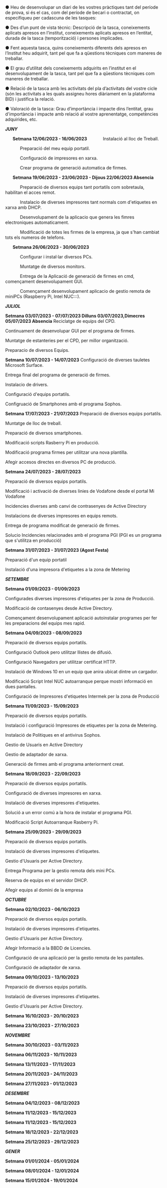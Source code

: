 ● Heu de desenvolupar un diari de les vostres pràctiques tant del període de prova, si és
el cas, com del període de becari o contractat, on especifiqueu per cadascuna de les
tasques:


● Des d’un punt de vista tècnic: Descripció de la tasca, coneixements aplicats
apresos en l’institut, coneixements aplicats apresos en l’entitat, durada de la
tasca (temporització) i persones implicades.


● Fent aquesta tasca, quins coneixements diferents dels apresos en l’Institut heu
adquirit, tant pel que fa a qüestions tècniques com maneres de treballar.


● El grau d’utilitat dels coneixements adquirits en l’institut en el desenvolupament
de la tasca, tant pel que fa a qüestions tècniques com maneres de treballar.


● Relació de la tasca amb les activitats del pla d’activitats del vostre cicle (són les
activitats a les quals assigneu hores diàriament en la plataforma BID) i justifica
la relació.


● Valoració de la tasca: Grau d’importància i impacte dins l’entitat, grau
d'importància i impacte amb relació al vostre aprenentatge, competències
adquirides, etc.

***JUNY***

&nbsp;&nbsp;&nbsp;&nbsp;&nbsp;&nbsp;**Setmana 12/06/2023 - 16/06/2023**
&nbsp;&nbsp;&nbsp;&nbsp;&nbsp;&nbsp;&nbsp;&nbsp;&nbsp;&nbsp;&nbsp;&nbsp;Instalació al lloc de Treball.

&nbsp;&nbsp;&nbsp;&nbsp;&nbsp;&nbsp;&nbsp;&nbsp;&nbsp;&nbsp;&nbsp;&nbsp;Preparació del meu equip portatil.

&nbsp;&nbsp;&nbsp;&nbsp;&nbsp;&nbsp;&nbsp;&nbsp;&nbsp;&nbsp;&nbsp;&nbsp;Configuració de impresores en xarxa.

&nbsp;&nbsp;&nbsp;&nbsp;&nbsp;&nbsp;&nbsp;&nbsp;&nbsp;&nbsp;&nbsp;&nbsp;Crear programa de generació automatica de firmes.


&nbsp;&nbsp;&nbsp;&nbsp;&nbsp;&nbsp;**Setmana 19/06/2023 - 23/06/2023 - Dijous 22/06/2023 Absencia**

&nbsp;&nbsp;&nbsp;&nbsp;&nbsp;&nbsp;&nbsp;&nbsp;&nbsp;&nbsp;&nbsp;&nbsp;Preparació de diversos equips tant portatils com sobretaula, habilitan el acces remot.

&nbsp;&nbsp;&nbsp;&nbsp;&nbsp;&nbsp;&nbsp;&nbsp;&nbsp;&nbsp;&nbsp;&nbsp;Instalacio de diverses impresores tant normals com d'etiquetes en xarxa amb DHCP.

&nbsp;&nbsp;&nbsp;&nbsp;&nbsp;&nbsp;&nbsp;&nbsp;&nbsp;&nbsp;&nbsp;&nbsp;Desenvolupament de la aplicacio que genera les fimres electroniques automaticament.

&nbsp;&nbsp;&nbsp;&nbsp;&nbsp;&nbsp;&nbsp;&nbsp;&nbsp;&nbsp;&nbsp;&nbsp;Modificació de totes les firmes de la empresa, ja que s'han cambiat tots els numeros de telefons.

&nbsp;&nbsp;&nbsp;&nbsp;&nbsp;&nbsp;**Setmana 26/06/2023 - 30/06/2023**

&nbsp;&nbsp;&nbsp;&nbsp;&nbsp;&nbsp;&nbsp;&nbsp;&nbsp;&nbsp;&nbsp;&nbsp;Configurar i instal·lar diversos PCs.

&nbsp;&nbsp;&nbsp;&nbsp;&nbsp;&nbsp;&nbsp;&nbsp;&nbsp;&nbsp;&nbsp;&nbsp;Muntatge de diversos monitors.

&nbsp;&nbsp;&nbsp;&nbsp;&nbsp;&nbsp;&nbsp;&nbsp;&nbsp;&nbsp;&nbsp;&nbsp;Entrega de la Aplicació de generació de firmes en cmd, començament desenvolupament GUI.

&nbsp;&nbsp;&nbsp;&nbsp;&nbsp;&nbsp;&nbsp;&nbsp;&nbsp;&nbsp;&nbsp;&nbsp;Començament desenvolupament aplicacio de gestio remota de miniPCs (Raspberry Pi, Intel NUC:::).


***JULIOL***

**Setmana 03/07/2023 - 07/07/2023 Dilluns 03/07/2023,Dimecres 05/07/2023 Absencia**
Reciclatge de equips del CPD.

Continuament de desenvolupar GUI per el programa de firmes.

Muntatge de estanteries per el CPD, per millor organització.

Preparacio de diversos Equips.

**Setmana 10/07/2023 - 14/07/2023**
Configuració de diverses tauletes Microsoft Surface.

Entrega final del programa de generació de firmes.

Instalacio de drivers.

Configuració d'equips portatils.

Configruació de Smartphones amb el programa Sophos.

**Setmana 17/07/2023 - 21/07/2023**
Preparació de diversos equips portatils.

Muntatge de lloc de treball.

Preparació de diversos smartphones.

Modificació scripts Rasberry Pi en producció.

Modificació programa firmes per utilitzar una nova plantilla.

Afegir accesos directes en diversos PC de producció.

**Setmana 24/07/2023 - 28/07/2023**

Preparació de diversos equips portatils.

Modificació i activació de diverses linies de Vodafone desde el portal Mi Vodafone

Incidencies diverses amb canvi de contrasenyes de Active Directory

Instalacions de diverses impresores en equips remots.

Entrega de programa modificat de generació de firmes.

Solucio Incidencies relacionades amb el programa PGI (PGI es un programa que s'utilitza en producció)

**Setmana 31/07/2023 - 31/07/2023 (Agost Festa)**

Preparació d'un equip portatil

Instalació d'una impresora d'etiquetes a la zona de Metering

***SETEMBRE***

**Setmana 01/09/2023 - 01/09/2023**

Configurades diverses impresores d'etiquetes per la zona de Producció.

Modificació de contasenyes desde Active Directory.

Començament desenvolupament aplicació autoinstalar programes per fer les preparacions del equips mes rapid.

**Setmana 04/09/2023 - 08/09/2023**

Preparació de diversos equips portatils.

Configuració Outlook pero utilitzar llistes de difusió.

Configuració Navegadors per utilitzar certificat HTTP.

Instalació de Windows 10 en un equip que anira ubicat dintre un cargador.

Modificació Script Intel NUC autoarranque perque mostri informació en dues pantalles. 

Configuració de Impresores d'etiquetes Intermek per la zona de Producció

**Setmana 11/09/2023 - 15/09/2023**

Preparació de diversos equips portatils.

Instalació i configuració Impresores de etiquetes per la zona de Metering.

Instalació de Politiques en el antivirus Sophos.

Gestio de Usuaris en Active Directory

Gestio de adaptador de xarxa.

Generació de firmes amb el programa anteriorment creat.

**Setmana 18/09/2023 - 22/09/2023**

Preparació de diversos equips portatils.

Configuració de diverses impresores en xarxa.

Instalació de diverses impresores d'etiquetes.

Solució a un error comú a la hora de instalar el programa PGI.

Modificació Script Autoarranque Rasberry Pi.


**Setmana 25/09/2023 - 29/09/2023**

Preparació de diversos equips portatils.

Instalació de diverses impresores d'etiquetes.

Gestio d'Usuaris per Active Directory.

Entrega Programa per la gestio remota dels mini PCs.

Reserva de equips en el servidor DHCP.

Afegir equips al domini de la empresa

***OCTUBRE***

**Setmana 02/10/2023 - 06/10/2023**

Preparació de diversos equips portatils.

Instalació de diverses impresores d'etiquetes.

Gestio d'Usuaris per Active Directory.

Afegir Informació a la BBDD de Licencies.

Configuració de una aplicació per la gestio remota de les pantalles.

Configuració de adaptador de xarxa.

**Setmana 09/10/2023 - 13/10/2023**

Preparació de diversos equips portatils.

Instalació de diverses impresores d'etiquetes.

Gestio d'Usuaris per Active Directory.

**Setmana 16/10/2023 - 20/10/2023**


**Setmana 23/10/2023 - 27/10/2023**

***NOVEMBRE***


**Setmana 30/10/2023 - 03/11/2023**


**Setmana 06/11/2023 - 10/11/2023**


**Setmana 13/11/2023 - 17/11/2023**


**Setmana 20/11/2023 - 24/11/2023**


**Setmana 27/11/2023 - 01/12/2023**

***DESEMBRE***

**Setmana 04/12/2023 - 08/12/2023**

**Setmana 11/12/2023 - 15/12/2023**

**Setmana 11/12/2023 - 15/12/2023**

**Setmana 18/12/2023 - 22/12/2023**

**Setmana 25/12/2023 - 29/12/2023**

***GENER***

**Setmana 01/01/2024 - 05/01/2024**

**Setmana 08/01/2024 - 12/01/2024**

**Setmana 15/01/2024 - 19/01/2024**

